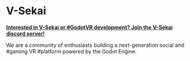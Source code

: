 # V-Sekai

**[Interested in V-Sekai or #GodotVR development? Join the V-Sekai discord server!](https://discord.gg/7BQDHesck8)**

We are a community of enthusiasts building a next-generation social and #gaming VR #platform powered by the Godot Engine. 

